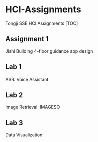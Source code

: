 # HCI-Assignments
Tongji SSE HCI Assignments
[TOC]
## Assignment 1
Jishi Building 4-floor guidance app design

## Lab 1
ASR: Voice Assistant

## Lab 2
Image Retrieval: IMAGESO

## Lab 3
Data Visualization: 
